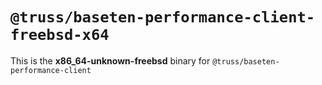# `@truss/baseten-performance-client-freebsd-x64`

This is the **x86_64-unknown-freebsd** binary for `@truss/baseten-performance-client`
